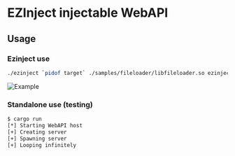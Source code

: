 # EZInject injectable WebAPI

## Usage

### Ezinject use
```sh
./ezinject `pidof target` ./samples/fileloader/libfileloader.so ezinject_webapi.so
```

![Example](https://user-images.githubusercontent.com/1978844/131197908-757ba1ee-c678-4ace-b211-2544de3cad54.png)


### Standalone use (testing)

```sh
$ cargo run
[*] Starting WebAPI host
[+] Creating server
[+] Spawning server
[+] Looping infinitely
```

